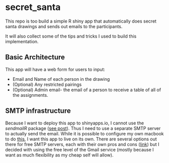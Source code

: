 # secret_santa

This repo is too build a simple R shiny app that automatically does secret santa drawings and sends out emails to the participants.

It will also collect some of the tips and tricks I used to build this implementation.

## Basic Architecture
This app will have a web form for users to input:
* Email and Name of each person in the drawing
* (Optional) Any restricted pairings
* (Optional) Admin email- the email of a person to receive a table of all of the assignments.

## SMTP infrastructure
Because I want to deploy this app to shinyapps.io, I cannot use the $sendmailR$ package ([see post](https://community.rstudio.com/t/shinyapps-io-and-the-sendmailr-package/1719/2)). Thus I need to use a separate SMTP server to actually send the email. While it is possible to configure my own macbook to do [this](https://mailtrap.io/blog/setup-smtp-server/), I want this app to live on its own. There are several options out there for free SMTP servers, each with their own pros and cons ([link](https://mailtrap.io/blog/free-smtp-servers/)) but I decided with using the free level of the Gmail service (mostly because I want as much flexibility as my cheap self will allow).
